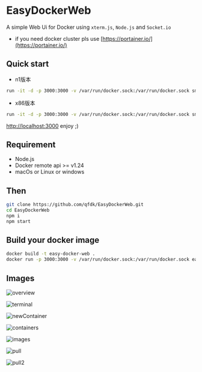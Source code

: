 # EasyDockerWeb

A simple Web Ui for Docker using `xterm.js`, `Node.js` and `Socket.io`
- if you need docker cluster pls use [https://portainer.io/](https://portainer.io/)

## Quick start

* n1版本

```bash
run -it -d -p 3000:3000 -v /var/run/docker.sock:/var/run/docker.sock smarthomefans/esaydockerweb:arm64v8-latest
```

* x86版本

```bash
run -it -d -p 3000:3000 -v /var/run/docker.sock:/var/run/docker.sock smarthomefans/esaydockerweb:latest
```

[http://localhost:3000](http://localhost:3000) enjoy ;)

## Requirement

- Node.js
- Docker remote api >= v1.24
- macOs or Linux or windows

## Then

```bash
git clone https://github.com/qfdk/EasyDockerWeb.git
cd EasyDockerWeb
npm i 
npm start
```

## Build your docker image

```bash
docker build -t easy-docker-web .
docker run -p 3000:3000 -v /var/run/docker.sock:/var/run/docker.sock easy-docker-web
```
## Images

![overview](./images/overview.png)

![terminal](./images/terminal.png)

![newContainer](./images/newContainer.png)

![containers](./images/containers.png)

![images](./images/images.png)

![pull](./images/pull.png)

![pull2](./images/pull2.png)
